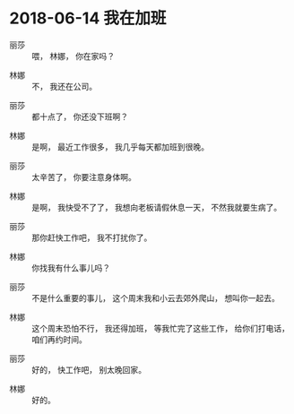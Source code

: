 # 2018-06-14 我在加班

<dl><dt>丽莎</dt>
<dd><ruby>喂</ruby>，
    <ruby>林娜</ruby>，
    <ruby>你在家吗</ruby>？</dd>
</dl>
<dl><dt>林娜</dt>
<dd><ruby>不</ruby>，
    <ruby>我还在公司</ruby>。</dd>
</dl>
<dl><dt>丽莎</dt>
<dd><ruby>都十点了</ruby>，
    <ruby>你还没下班啊</ruby>？</dd>
</dl>
<dl><dt>林娜</dt>
<dd><ruby>是啊</ruby>，
    <ruby>最近工作很多</ruby>，
    <ruby>我几乎每天都加班到很晚</ruby>。</dd>
</dl>
<dl><dt>丽莎</dt>
<dd><ruby>太辛苦了</ruby>，
    <ruby>你要注意身体啊</ruby>。</dd>
</dl>
<dl><dt>林娜</dt>
<dd><ruby>是啊</ruby>，
    <ruby>我快受不了了</ruby>，
    <ruby>我想向老板请假休息一天</ruby>，
    <ruby>不然我就要生病了</ruby>。</dd>
</dl>
<dl><dt>丽莎</dt>
<dd><ruby>那你赶快工作吧</ruby>，
    <ruby>我不打扰你了</ruby>。</dd>
</dl>
<dl><dt>林娜</dt>
<dd><ruby>你找我有什么事儿吗</ruby>？</dd>
</dl>
<dl><dt>丽莎</dt>
<dd><ruby>不是什么重要的事儿</ruby>，
    <ruby>这个周末我和小云去郊外爬山</ruby>，
    <ruby>想叫你一起去</ruby>。</dd>
</dl>
<dl><dt>林娜</dt>
<dd><ruby>这个周末恐怕不行</ruby>，
    <ruby>我还得加班</ruby>，
    <ruby>等我忙完了这些工作</ruby>，
    <ruby>给你们打电话</ruby>，
    <ruby>咱们再约时间</ruby>。</dd>
</dl>
<dl><dt>丽莎</dt>
<dd><ruby>好的</ruby>，
    <ruby>快工作吧</ruby>，
    <ruby>别太晚回家</ruby>。</dd>
</dl>
<dl><dt>林娜</dt>
<dd><ruby>好的</ruby>。</dd>
</dl>

